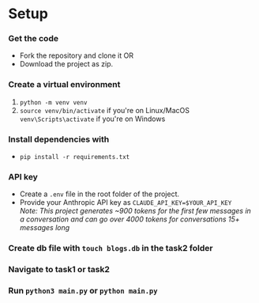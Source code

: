# Setup
### Get the code
   * Fork the repository and clone it OR
   * Download the project as zip. 
### Create a virtual environment
   1. `python -m venv venv`
   2. `source venv/bin/activate` if you're on Linux/MacOS
   `venv\Scripts\activate` if you're on Windows 
### Install dependencies with 
   * `pip install -r requirements.txt`
### API key
  * Create a `.env` file in the root folder of the project.
  * Provide your Anthropic API key as `CLAUDE_API_KEY=$YOUR_API_KEY`\
_Note: This project generates ~900 tokens for the first few messages in a conversation and can go over 4000 tokens for conversations 15+ messages long_
### Create db file with `touch blogs.db` in the task2 folder
### Navigate to task1 or task2
### Run `python3 main.py` or `python main.py`
